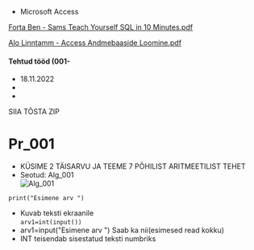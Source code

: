 - Microsoft Access  

[Forta Ben - Sams Teach Yourself SQL in 10 Minutes.pdf](https://github.com/AlvinKask/Andmebaaside-alused/files/10038800/Forta.Ben.-.Sams.Teach.Yourself.SQL.in.10.Minutes.pdf)  

[Alo Linntamm - Access Andmebaaside Loomine.pdf](https://github.com/AlvinKask/Andmebaaside-alused/files/10038834/Alo.Linntamm.-.Access.Andmebaaside.Loomine.pdf)  


#### Tehtud tööd (001-
- 18.11.2022
- 
- 
SIIA TÕSTA ZIP

# Pr_001
- KÜSIME 2 TÄISARVU JA TEEME 7 PÕHILIST ARITMEETILIST TEHET  
- Seotud: Alg_001  
![Alg_001](https://user-images.githubusercontent.com/115221752/197119739-80afe7b7-6d8a-4399-afe8-798e29f81e6b.JPG)

`print("Esimene arv ")`  
- Kuvab teksti ekraanile  
`arv1=int(input())`  
- arv1=input("Esimene arv ")   Saab ka nii(esimesed read kokku)  
- INT teisendab sisestatud teksti numbriks  
